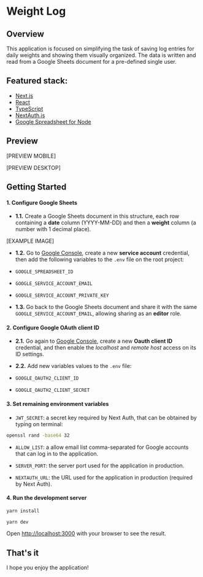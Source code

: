 # Weight Log

## Overview

This application is focused on simplifying the task of saving log entries for daily weights and showing them visually organized. The data is written and read from a Google Sheets document for a pre-defined single user.

## Featured stack:

- [Next.js](https://nextjs.org/)
- [React](https://reactjs.org/)
- [TypeScript](https://www.typescriptlang.org/)
- [NextAuth.js](https://next-auth.js.org/)
- [Google Spreadsheet for Node](https://theoephraim.github.io/node-google-spreadsheet/#/)

## Preview

[PREVIEW MOBILE]

[PREVIEW DESKTOP]

## Getting Started

#### 1. Configure Google Sheets

- **1.1.** Create a Google Sheets document in this structure, each row containing a **date** column (YYYY-MM-DD) and then a **weight** column (a number with 1 decimal place).

 [EXAMPLE IMAGE]

- **1.2.** Go to [Google Console](https://console.cloud.google.com/apis/credentials), create a new **service account** credential, then add the following variables to the `.env` file on the root project:
 - `GOOGLE_SPREADSHEET_ID`
 - `GOOGLE_SERVICE_ACCOUNT_EMAIL`
 - `GOOGLE_SERVICE_ACCOUNT_PRIVATE_KEY`

- **1.3.** Go back to the Google Sheets document and share it with the same `GOOGLE_SERVICE_ACCOUNT_EMAIL`, allowing sharing as an **editor** role.

#### 2. Configure Google OAuth client ID

- **2.1.** Go again to [Google Console](https://console.cloud.google.com/apis/credentials), create a new **Oauth client ID** credential, and then enable the *localhost* and *remote host* access on its ID settings.

- **2.2.** Add new variables values to the `.env` file:

 - `GOOGLE_OAUTH2_CLIENT_ID`
 - `GOOGLE_OAUTH2_CLIENT_SECRET`

#### 3. Set remaining environment variables

- `JWT_SECRET`: a secret key required by Next Auth, that can be obtained by typing on terminal:

```bash
openssl rand -base64 32
```

- `ALLOW_LIST`: a allow email list comma-separated for Google accounts that can log in to the application.

- `SERVER_PORT`: the server port used for the application in production.

- `NEXTAUTH_URL`: the URL used for the application in production (required by Next Auth).

#### 4. Run the development server

```bash
yarn install
```

```bash
yarn dev
```

Open [http://localhost:3000](http://localhost:3000) with your browser to see the result.

## That's it

I hope you enjoy the application!
